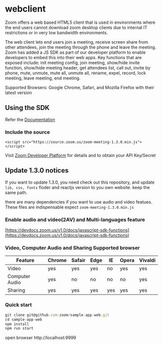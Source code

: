 # webclient

Zoom offers a web based HTML5 client that is used in environments where the end users cannot download zoom desktop clients due to internal IT restrictions or in very low bandwidth environments. 

The web client lets end users join a meeting, receive screen share from other attendees, join the meeting through the phone and leave the meeting. Zoom has added a JS SDK as part of our developer platform to enable developers to embed this into their web apps. Key functions that are exposed include: init meeting config, join meeting, show/hide invite function, show/hide meeting header, get attendees list, call out, invite by phone, mute, unmute, mute all, unmute all, rename, expel, record, lock meeting, leave meeting, end meeting.

Supported Browsers: Google Chrome, Safari, and Mozilla Firefox with their latest version

## Using the SDK

Refer the [Documentation](https://devdocs.zoom.us/v1.0/reference#web-sdk)

### Include the source

```<script src="https://source.zoom.us/zoom-meeting-1.3.0.min.js"></script>```
  
Visit [Zoom Developer Platform](https://developer.zoom.us) for details and to obtain your API Key/Secret


## Update 1.3.0 notices

If you want to update 1.3.0, you need check out this repository, and update `lib, css, fonts` floder and reactjs version to you own website. keep the same path.

there are many dependencies if you want to use audio and video featues. These files are indispensable expect `zoom-meeting-1.3.0.min.js`

### Enable audio and video(2AV) and Multi-languages feature

[https://devdocs.zoom.us/v1.0/docs/javascript-sdk-functions](https://devdocs.zoom.us/v1.0/docs/javascript-sdk-functions)

### Video, Computer Audio and Sharing Supported browser

Feature | Chrome | Safair | Edge | IE | Opera | Vivaldi
------------ | ------------- | ------------ | ------------- | ------------ |  ------------- | ------------
Video | yes | yes | yes | no | yes | yes
Computer Audio | yes | no | no | no | no | yes 
Sharing | yes | yes | yes | yes| yes | yes

### Quick start
```javascript
git clone git@github.com:zoom/sample-app-web.git
cd sample-app-web
npm install
npm run start
```
open browser http://localhost:9999

